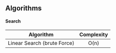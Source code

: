 ## Algorithms

#### Search
| Algorithm | Complexity |
|:---:|:---:|
| Linear Search (brute Force) | O(n) |
